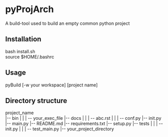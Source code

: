 # pyProjArch
A build-tool used to build an empty common python project
## Installation
bash install.sh  
source $HOME/.bashrc
## Usage
pyBuild [-w your workspace] [project name] 
## Directory structure
project_name  
|-- bin
|    |
|    -- your_exec_file
|-- docs
|    |
|    -- abc.rst
|    |
|    -- conf.py
|-- init.py
|-- main.py
|-- README.md
|-- requirements.txt
|-- setup.py
|-- tests
|    |
|    -- init.py
|    |
|    -- test_main.py
|-- your_project_directory
